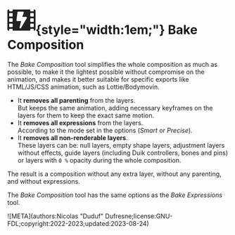 # ![](../../../img/duik/icons/comp_baker.svg){style="width:1em;"} Bake Composition

The *Bake Composition* tool simplifies the whole composition as much as possible, to make it the lightest possible without compromise on the animation, and makes it better suitable for specific exports like HTML/JS/CSS animation, such  as Lottie/Bodymovin.

- It **removes all parenting** from the layers.  
    But keeps the same animation, adding necessary keyframes on the layers for them to keep the exact same motion.
- It **removes all expressions** from the layers.  
    According to the mode set in the options (*Smart* or *Precise*).
- It **removes all non-renderable layers**.  
    These layers can be: null layers, empty shape layers, adjustment layers without effects, guide layers (including Duik controllers, bones and pins) or layers with `0 %` opacity during the whole composition.

The result is a composition without any extra layer, without any parenting, and without expressions.

The *Bake Composition* tool has the same options as the *Bake Expressions* tool.


![META](authors:Nicolas "Duduf" Dufresne;license:GNU-FDL;copyright:2022-2023;updated:2023-08-24)
